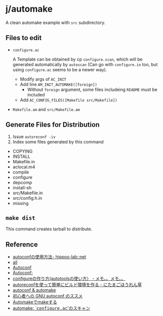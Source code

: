 j/automake
==========

A clean automake example with `src` subdirectory.



Files to edit
------

* `configure.ac`

  A Template can be obtained by cp `configure.scan`, which will be generated
  automatically by `autoscan`
  (Can go with `configure.in` too, but using `configure.ac` seems to be a newer
  way).

  * Modify args of `AC_INIT`
  * Add line `AM_INIT_AUTOMAKE([foreign])`
    * Without `foreign` argument, some files includeing `README` must be
      included
  * Add `AC_CONFIG_FILES([Makefile src/Makefile])`

* `Makefile.am` and `src/Makefile.am`


Generate Files for Distribution
-------------------------------

1. Issue `autoreconf -iv`
2. Index some files generated by this command
  * COPYING
  * INSTALL
  * Makefile.in
  * aclocal.m4
  * compile
  * configure
  * depcomp
  * install-sh
  * src/Makefile.in
  * src/config.h.in
  * missing


`make dist`
------------

This command creates tarball to distribute.



Reference
----------

* [autoconfの使用方法- hippos-lab::net](http://homepage2.nifty.com/hippos/autoconf/index.html)
* [all](http://www.spa.is.uec.ac.jp/~kinuko/slidemaker/autotools/)
* [Autoconf](http://www.gnu.org/savannah-checkouts/gnu/autoconf/manual/autoconf-2.69/html_node/index.html)
* [Autoconf:](http://www.spa.is.uec.ac.jp/~kinuko/slidemaker/autotools/autoconf.html)
* [configureの作り方(autotoolsの使い方） - メモ。。メモ。。](http://nopipi.hatenablog.com/entry/2013/01/14/025509)
* [autoreconfを使って簡単にビルド環境を作る - にたまごほうれん草](http://d.hatena.ne.jp/emergent/20081106/1225896312)
* [autoconf & automake](http://www.jaist.ac.jp/~kiyoshiy/memo/autoconf.html)
* [初心者への GNU autoconf のススメ](http://sharl.haun.org/autoconf.html)
* [Automakeでmakeする](http://www.02.246.ne.jp/~torutk/cxx/automake/automake.html)
* [automake: `<TT>configure.ac</TT>'のスキャン](http://www.bookshelf.jp/texi/automake-ja/automake-ja_5.html)
